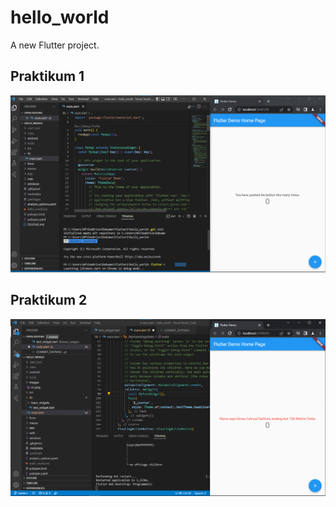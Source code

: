 # hello_world

A new Flutter project.

## Praktikum 1
![Screenshot hello_world](images/01.png)

## Praktikum 2
![Screenshot widget](images/02.png)
